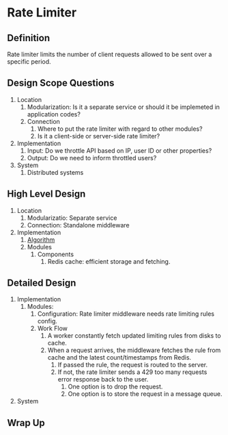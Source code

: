 # Rate Limiter

## Definition

Rate limiter limits the number of client requests allowed to be sent over a specific period.

## Design Scope Questions

1. Location
   1. Modularization: Is it a separate service or should it be implemeted in application codes?
   2. Connection
      1. Where to put the rate limiter with regard to other modules?
      2. Is it a client-side or server-side rate limiter?
2. Implementation
   1. Input: Do we throttle API based on IP, user ID or other properties?
   2. Output: Do we need to inform throttled users?
3. System
   1. Distributed systems

## High Level Design

1. Location
   1. Modularizatio: Separate service
   2. Connection: Standalone middleware
2. Implementation
   1. [Algorithm](./high_level_design/implementation/algorithm.md)
   2. Modules
      1. Components
         1. Redis cache: efficient storage and fetching.

## Detailed Design

1. Implementation
   1. Modules:
      1. Configuration: Rate limiter middleware needs rate limiting rules config.
      2. Work Flow
         1. A worker constantly fetch updated limiting rules from disks to cache.
         2. When a request arrives, the middleware fetches the rule from cache and the latest count/timestamps from Redis.
            1. If passed the rule, the request is routed to the server.
            2. If not, the rate limiter sends a 429 too many requests error response back to the user.
               1. One option is to drop the request.
               2. One option is to store the request in a message queue.
2. System

## Wrap Up
